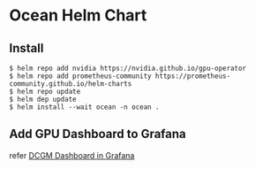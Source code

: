 # Ocean Helm Chart

## Install
```
$ helm repo add nvidia https://nvidia.github.io/gpu-operator
$ helm repo add prometheus-community https://prometheus-community.github.io/helm-charts
$ helm repo update
$ helm dep update
$ helm install --wait ocean -n ocean .
```

## Add GPU Dashboard to Grafana
refer [DCGM Dashboard in Grafana](https://docs.nvidia.com/datacenter/cloud-native/kubernetes/dcgme2e.html#dcgm-dashboard-in-grafana)
